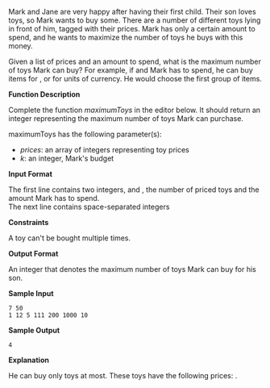 Mark and Jane are very happy after having their first child. Their son loves toys, so Mark
wants to buy some. There are a number of different toys lying in front of him, tagged with
their prices. Mark has only a certain amount to spend, and he wants to maximize the number
of toys he buys with this money.

Given a list of prices and an amount to spend, what is the maximum number of toys Mark can
buy? For example, if and Mark has to spend, he can buy items for , or for units of
currency. He would choose the first group of items.

**Function Description**

Complete the function _maximumToys_ in the editor below. It should return an integer
representing the maximum number of toys Mark can purchase.

maximumToys has the following parameter(s):

- _prices_: an array of integers representing toy prices
- _k_: an integer, Mark's budget

**Input Format**

The first line contains two integers, and , the number of priced toys and the amount Mark
has to spend.  
The next line contains space-separated integers

**Constraints**

A toy can't be bought multiple times.

**Output Format**

An integer that denotes the maximum number of toys Mark can buy for his son.

**Sample Input**

    7 50
    1 12 5 111 200 1000 10

**Sample Output**

    4

**Explanation**

He can buy only toys at most. These toys have the following prices: .

